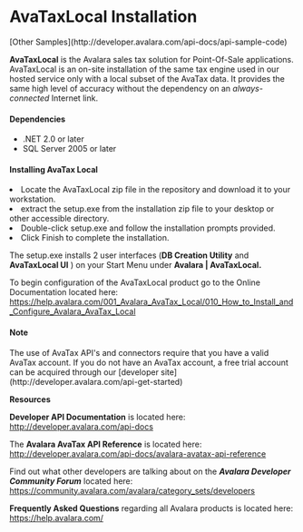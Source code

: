 <h1>AvaTaxLocal Installation</h1>
[Other Samples](http://developer.avalara.com/api-docs/api-sample-code)

<p> <strong>AvaTaxLocal</strong> is the Avalara sales tax solution for Point-Of-Sale applications. AvaTaxLocal is an on-site installation of the same tax engine used in our hosted service only with a local subset of the AvaTax data. It provides the same high level of accuracy without the dependency on an <em>always-connected</em> Internet link. </p>
<h4>Dependencies</h4>
<ul>
  <li> .NET 2.0 or later</li>
  <li>SQL Server 2005 or later</li>
</ul>
<h4>Installing AvaTax Local</h4>
<li> Locate the AvaTaxLocal zip file in the repository and download 
  it to your workstation. </li>
<li> extract the setup.exe from the installation zip file to your 
  desktop or other accessible  directory.</li>
<li> Double-click setup.exe and follow the installation prompts provided.</li>
<li> Click Finish to complete the installation.</li>
<p>The setup.exe installs 2 user interfaces (<strong>DB Creation Utility</strong> and <strong>AvaTaxLocal UI</strong> ) on your Start Menu under <strong>Avalara | AvaTaxLocal.</strong></p>
<p>To begin configuration of the AvaTaxLocal product go to the Online Documentation 
  located here:&nbsp;<a href="https://help.avalara.com/001_Avalara_AvaTax_Local/010_How_to_Install_and_Configure_Avalara_AvaTax_Local" target="_blank"> 
  https://help.avalara.com/001_Avalara_AvaTax_Local/010_How_to_Install_and_Configure_Avalara_AvaTax_Local</a> </p>
<h4>Note</h4>
<p>The use of AvaTax API's and connectors require that you have a valid AvaTax account. If you do not have an AvaTax account, a free trial account can be acquired through our [developer site](http://developer.avalara.com/api-get-started)</p>
<p><strong>Resources</strong><br />
</p>
<p><strong>Developer API Documentation</strong> is located here: <a href="http://developer.avalara.com/api-docs" target="_blank">http://developer.avalara.com/api-docs</a></p>
<p>The <strong>Avalara AvaTax API Reference</strong> is located here: <a href="http://developer.avalara.com/api-docs/avalara-avatax-api-reference" target="_blank">http://developer.avalara.com/api-docs/avalara-avatax-api-reference</a></p>
<p>Find out what other developers are talking about on the <strong><em>Avalara Developer Community Forum</em></strong> located here: <a href="https://community.avalara.com/avalara/category_sets/developers" target="_blank">https://community.avalara.com/avalara/category_sets/developers</a></p>
<p><strong>Frequently Asked Questions</strong> regarding all Avalara products is located here: <a href="https://help.avalara.com/" target="_blank">https://help.avalara.com/</a></p>
